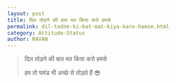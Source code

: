 ```yaml
---
layout: post
title: दिल तोड़ने की बात मत किया करो हमसे
permalink: dil-todne-ki-bat-mat-kiya-karo-hamse.html
category: Attitude-Status
author: RAVAN
---
```

> दिल तोड़ने की बात मत किया करो हमसे
> 
> हम तो घमंड भी अच्छे से तोड़ते हैं 😎
